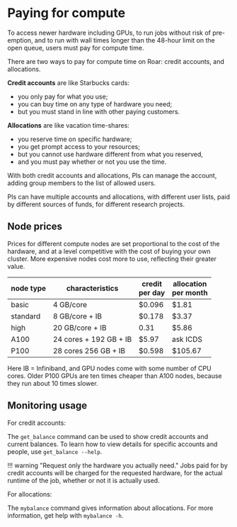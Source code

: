 # Paying for compute

To access newer hardware including GPUs, to run jobs without risk of pre-emption,
and to run with wall times longer than the 48-hour limit on the open queue,
users must pay for compute time.

There are two ways to pay for compute time on Roar:  credit accounts, and allocations.

**Credit accounts** are like Starbucks cards:  

- you only pay for what you use; 
- you can buy time on any type of hardware you need;
- but you must stand in line with other paying customers.

**Allocations** are like vacation time-shares:  

- you reserve time on specific hardware;
- you get prompt access to your resources; 
- but you cannot use hardware different from what you reserved,
- and you must pay whether or not you use the time.

With both credit accounts and allocations, 
PIs can manage the account, adding group members to the list of allowed users.

PIs can have multiple accounts and allocations, with different user lists, 
paid by different sources of funds, for different research projects.

## Node prices

Prices for different compute nodes are set proportional to the cost of the hardware,
and at a level competitive with the cost of buying your own cluster.
More expensive nodes cost more to use, reflecting their greater value.

| node type | characteristics | credit <br> per day | allocation <br> per month |
| ---- | ---- | ---- | ---- | 
| basic | 4 GB/core | $0.096 | $1.81 |
| standard | 8 GB/core + IB | $0.178 | $3.37 |
| high | 20 GB/core + IB | 0.31 | $5.86 |
| A100 | 24 cores + 192 GB + IB | $5.97 | ask ICDS | 
| P100 | 28 cores 256 GB + IB | $0.598 | $105.67 |

Here IB = Infiniband, and GPU nodes come with some number of CPU cores.
Older P100 GPUs are ten times cheaper than A100 nodes, 
because they run about 10 times slower.

## Monitoring usage

For credit accounts:

The `get_balance` command can be used to show credit accounts and current balances.
To learn how to view details for specific accounts and people, use `get_balance --help`.

!!! warning "Request only the hardware you actually need."
	Jobs paid for by credit accounts will be charged 
	for the requested hardware, for the actual runtime of the job,
	whether or not it is actually used.

For allocations:

The `mybalance` command gives information about allocations.
For more information, get help with `mybalance -h`.


